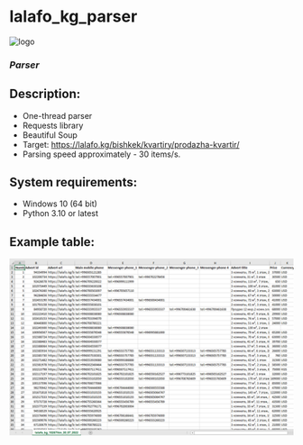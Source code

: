 # lalafo_kg_parser 
![logo](https://raw.githubusercontent.com/Codyusey/lalafo_kg_parser/f3704988705952ca29b42a2b77cb7cc95c458337/logo.svg)
### *Parser*

## Description:

- One-thread parser
- Requests library
- Beautiful Soup
- Target: https://lalafo.kg/bishkek/kvartiry/prodazha-kvartir/
- Parsing speed approximately - 30 items/s.

## System requirements:

- Windows 10 (64 bit)
- Python 3.10 or latest

## Example table:

![Table](https://raw.githubusercontent.com/Codyusey/lalafo_kg_parser/master/Example.png)
